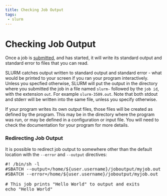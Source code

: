 ```yaml
---
title: Checking Job Output
tags:
 - slurm
---
```


# Checking Job Output

Once a job is [submitted](../submit), and has started,  it will write its standard output and standard error to files that you can read.

SLURM catches output written to standard output and standard error - what would be printed to your screen if you ran your program interactively. Unless you specfied otherwise, SLURM will put the output in the directory where you submitted the job in a file named `slurm-` followed by the `job id`, with the extension `out`.  For example `slurm-3509.out`.  Note that both stdout and stderr will be written into the same file, unless you specify otherwise.

If your program writes its own output files, those files will be created as defined by the program. This may be in the directory where the program was run, or may be defined in a configuration or input file. You will need to check the documentation for your program for more details.

### Redirecting Job Output

It is possible to redirect job output to somewhere other than the default location with the `--error` and `--output` directives:

<pre>
#! /bin/sh -l
#SBATCH --output=/home/${user.username}/joboutput/myjob.out
#SBATCH --error=/home/${user.username}/joboutput/myjob.out

# This job prints "Hello World" to output and exits
echo "Hello World"
</pre>



